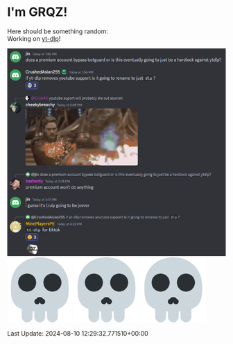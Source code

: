 # I'm GRQZ!
Here should be something random:  
Working on [yt-dlp](https://github.com/yt-dlp/yt-dlp)!

![dlp](/imgs/dlp.png)  
![skull](/imgs/skull.png)
![skull](/imgs/skull.png)
![skull](/imgs/skull.png)


Last Update: 2024-08-10 12:29:32.771510+00:00
